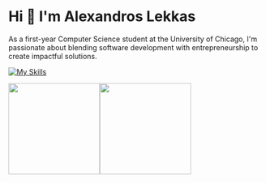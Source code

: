 # Hi 👋 I'm Alexandros Lekkas

As a first-year Computer Science student at the University of Chicago, I'm passionate about blending software development with entrepreneurship to create impactful solutions.

[![My Skills](https://skillicons.dev/icons?i=py,js,ts,java,react,nextjs,deno,spring,flask,mysql,postgres,supabase)](https://skillicons.dev)

<div style="display: flex; align-items: center;">
  <img src="https://github-readme-stats.vercel.app/api?username=alexandros-lekkas&show_icons=true&hide=stars&include_all_commits=true&theme=tokyonight&hide_border=true" height="180px" />
  <img src="https://github-readme-stats.vercel.app/api/top-langs?username=alexandros-lekkas&langs_count=5&locale=en&layout=compact&show_icons=true&theme=tokyonight&hide_border=true" height="180px"/>
</div>

